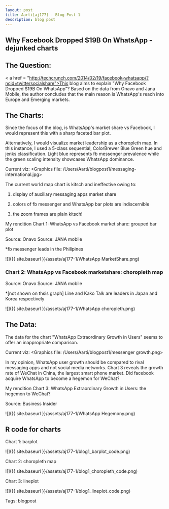 ```yaml
---
layout: post
title: Aarti[aj177] - Blog Post 1
description: blog post
---
```


## Why Facebook Dropped $19B On WhatsApp - dejunked charts

## The Question:

< a href = "http://techcrunch.com/2014/02/19/facebook-whatsapp/?ncid=twittersocialshare">This blog</a> aims to explain "Why Facebook Dropped $19B On WhatsApp"? Based on the data from Onavo and Jana Mobile, the author concludes that the main reason is WhatsApp's reach into Europe and Emerging markets.

## The Charts:

Since the focus of the blog, is WhatsApp's market share vs Facebook, I would represent this with a sharp faceted bar plot. 

Alternatively, I would visualize market leadership as a choropleth map. In this instance, I used a 5-class sequential, ColorBrewer Blue Green hue and jenks classification. Light blue represents fb messenger prevalence while the green scaling intensity showcases WhatsApp dominance. 

Current viz:
<Graphics file: /Users/Aarti/blogpost1/messaging-international.jpg>

The current world map chart is kitsch and ineffective owing to:

1) display of auxiliary messaging apps market share

2) colors of fb messenger and WhatsApp bar plots are indiscernible

3. the zoom frames are plain kitsch!

My rendition
Chart 1: WhatsApp vs Facebook market share: grouped bar plot

Source: Onavo
Source: JANA mobile

*fb messenger leads in the Philipines

![]({{ site.baseurl }}/assets/aj177-1/WhatsApp MarketShare.png)

### Chart 2: WhatsApp vs Facebook marketshare: choropleth map

Source: Onavo
Source: JANA mobile

*[not shown on thsis graph] Line and Kako Talk are leaders in Japan and Korea respectively

![]({{ site.baseurl }}/assets/aj177-1/WhatsApp choropleth.png)

## The Data:

The data for the chart "WhatsApp Extraordinary Growth in Users" seems to offer an inappropriate comparison. 

Current viz:
<Graphics file: /Users/Aarti/blogpost1/messenger growth.png>

In my opinion, WhatsApp user growth should be compared to rival messaging apps and not social media networks. Chart 3 reveals the 
growth rate of WeChat in China, the largest smart phone market. Did facebook acquire WhatsApp to become a hegemon for WeChat?

My rendition
Chart 3: WhatsApp Extraordinary Growth in Users: the hegemon to WeChat?

Source: Business Insider

![]({{ site.baseurl }}/assets/aj177-1/WhatsApp Hegemony.png)

## R code for charts

Chart 1: barplot

![]({{ site.baseurl }}/assets/aj177-1/blog1_barplot_code.png)

Chart 2: choropleth map 

![]({{ site.baseurl }}/assets/aj177-1/blog1_choropleth_code.png)

Chart 3: lineplot 

![]({{ site.baseurl }}/assets/aj177-1/blog1_lineplot_code.png)

Tags: blogpost